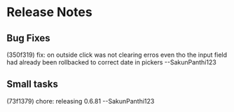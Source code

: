 
# Release Notes

## Bug Fixes
(350f319) fix: on outside click was not clearing erros even tho the input field had already been rollbacked to correct date in pickers --SakunPanthi123

## Small tasks
(73f1379) chore: releasing 0.6.81 --SakunPanthi123

